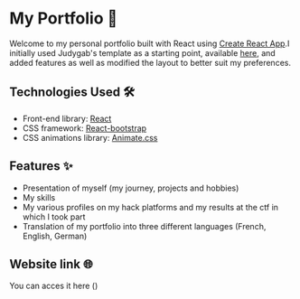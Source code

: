 # My Portfolio 🚀

Welcome to my personal portfolio built with React using [Create React App](https://github.com/facebook/create-react-app).I initially used Judygab's template as a starting point, available [here](https://github.com/judygab/web-dev-projects/tree/main/personal-portfolio), and added features as well as modified the layout to better suit my preferences.


## Technologies Used 🛠️

- Front-end library: [React](https://reactjs.org/)
- CSS framework: [React-bootstrap](https://react-bootstrap.github.io/)
- CSS animations library: [Animate.css](https://animate.style/)

## Features ✨

- Presentation of myself (my journey, projects and hobbies)
- My skills
- My various profiles on my hack platforms and my results at the ctf in which I took part
- Translation of my portfolio into three different languages (French, English, German)

## Website link 🌐

You can acces it here ()
